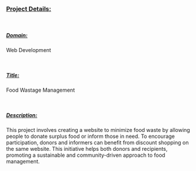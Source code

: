 <h3><u>Project Details:</u></h3>
<br>
<h5><u>Domain:</u></h5>
<p>Web Development</p>
<br>
<h5><u>Title:</u></h5>
<p>Food Wastage Management</p>
<br>
<h5><u>Description:</u></h5>
<p>This project involves creating a website to minimize food waste by allowing people to donate surplus food or inform those in need. 
To encourage participation, donors and informers can benefit from discount shopping on the same website. 
This initiative helps both donors and recipients, promoting a sustainable and community-driven approach to food management.</p>
